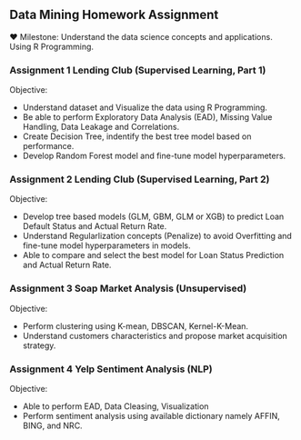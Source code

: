 ## **Data Mining Homework Assignment**

:hearts: Milestone: Understand the data science concepts and applications. Using R Programming. 

### Assignment 1 Lending Club (Supervised Learning, Part 1) 
Objective: 
- Understand dataset and Visualize the data using R Programming. 
- Be able to perform Exploratory Data Analysis (EAD), Missing Value Handling, Data Leakage and Correlations. 
- Create Decision Tree, indentify the best tree model based on performance. 
- Develop Random Forest model and fine-tune model hyperparameters. 

### Assignment 2 Lending Club (Supervised Learning, Part 2)
Objective: 
- Develop tree based models (GLM, GBM, GLM or XGB) to predict Loan Default Status and Actual Return Rate.
- Understand Regularlization concepts (Penalize) to avoid Overfitting and fine-tune model hyperparameters in models.
- Able to compare and select the best model for Loan Status Prediction and Actual Return Rate.

### Assignment 3 Soap Market Analysis (Unsupervised)
Objective: 
- Perform clustering using K-mean, DBSCAN, Kernel-K-Mean.
- Understand customers characteristics and propose market acquisition strategy.

### Assignment 4 Yelp Sentiment Analysis (NLP)
Objective: 
- Able to perform EAD, Data Cleasing, Visualization 
- Perform sentiment analysis using available dictionary namely AFFIN, BING, and NRC. 

